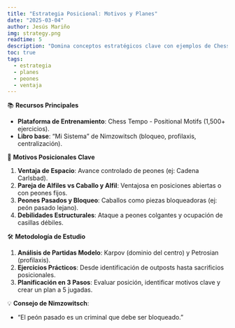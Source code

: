 ```yaml
---
title: "Estrategia Posicional: Motivos y Planes"
date: "2025-03-04"
author: Jesús Mariño
img: strategy.png
readtime: 5
description: "Domina conceptos estratégicos clave con ejemplos de Chess Tempo y el método de Nimzowitsch en 'Mi Sistema'."
toc: true
tags:
  - estrategia
  - planes
  - peones
  - ventaja
---
```



📚 **Recursos Principales**  
- **Plataforma de Entrenamiento**: Chess Tempo - Positional Motifs (1,500+ ejercicios).  
- **Libro base**: “Mi Sistema” de Nimzowitsch (bloqueo, profilaxis, centralización).  

🧩 **Motivos Posicionales Clave**  
1. **Ventaja de Espacio**: Avance controlado de peones (ej: Cadena Carlsbad).  
2. **Pareja de Alfiles vs Caballo y Alfil**: Ventajosa en posiciones abiertas o con peones fijos.  
3. **Peones Pasados y Bloqueo**: Caballos como piezas bloqueadoras (ej: peón pasado lejano).  
4. **Debilidades Estructurales**: Ataque a peones colgantes y ocupación de casillas débiles.  

🛠️ **Metodología de Estudio**  
1. **Análisis de Partidas Modelo**: Karpov (dominio del centro) y Petrosian (profilaxis).  
2. **Ejercicios Prácticos**: Desde identificación de outposts hasta sacrificios posicionales.  
3. **Planificación en 3 Pasos**: Evaluar posición, identificar motivos clave y crear un plan a 5 jugadas.  

💡 **Consejo de Nimzowitsch**:  
- “El peón pasado es un criminal que debe ser bloqueado.”  
